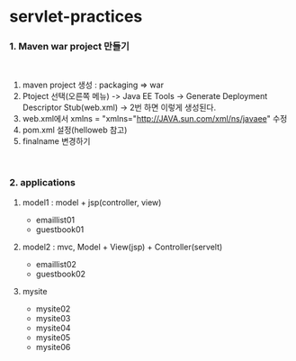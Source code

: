 # servlet-practices

### 1. Maven war project 만들기
﻿
1. maven project 생성 : packaging => war
2. Ptoject 선택(오른쪽 메뉴) -> Java EE Tools -> Generate Deployment Descriptor Stub(web.xml)
-> 2번 하면 이렇게 생성된다.
3. web.xml에서 xmlns = "xmlns="http://JAVA.sun.com/xml/ns/javaee" 수정
4. pom.xml 설정(helloweb 참고)
5. finalname 변경하기

﻿﻿
### 2. applications
1. model1 : model + jsp(controller, view)
	-	emaillist01
	-	guestbook01

2. model2 : mvc, Model + View(jsp) + Controller(servelt)
	-	emaillist02
	-	guestbook02 
	

3. mysite
	-	mysite02
	-	mysite03
	-	mysite04
	-	mysite05
	-	mysite06

﻿